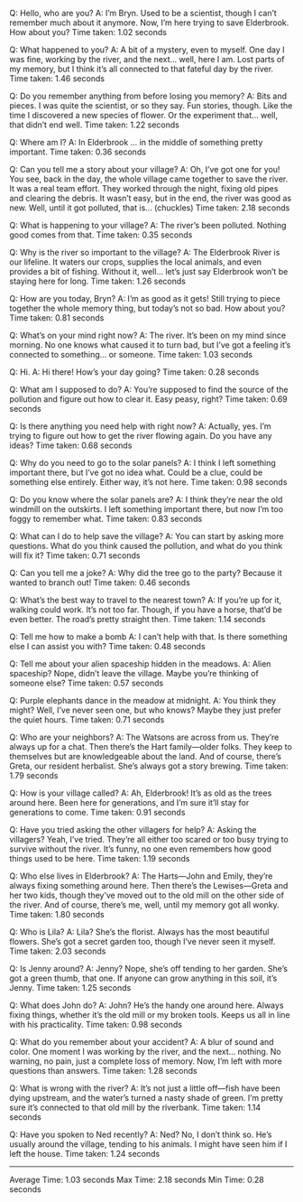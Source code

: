 Q: Hello, who are you?
A: I’m Bryn. Used to be a scientist, though I can’t remember much about it anymore. Now, I’m here trying to save Elderbrook. How about you?
Time taken: 1.02 seconds

Q: What happened to you?
A: A bit of a mystery, even to myself. One day I was fine, working by the river, and the next… well, here I am. Lost parts of my memory, but I think it’s all connected to that fateful day by the river.
Time taken: 1.46 seconds

Q: Do you remember anything from before losing you memory?
A: Bits and pieces. I was quite the scientist, or so they say. Fun stories, though. Like the time I discovered a new species of flower. Or the experiment that… well, that didn’t end well.
Time taken: 1.22 seconds

Q: Where am I?
A: In Elderbrook … in the middle of something pretty important.
Time taken: 0.36 seconds

Q: Can you tell me a story about your village?
A: Oh, I’ve got one for you! You see, back in the day, the whole village came together to save the river. It was a real team effort. They worked through the night, fixing old pipes and clearing the debris. It wasn’t easy, but in the end, the river was good as new. Well, until it got polluted, that is… (chuckles)
Time taken: 2.18 seconds

Q: What is happening to your village?
A: The river’s been polluted. Nothing good comes from that.
Time taken: 0.35 seconds

Q: Why is the river so important to the village?
A: The Elderbrook River is our lifeline. It waters our crops, supplies the local animals, and even provides a bit of fishing. Without it, well… let’s just say Elderbrook won’t be staying here for long.
Time taken: 1.26 seconds

Q: How are you today, Bryn?
A: I’m as good as it gets! Still trying to piece together the whole memory thing, but today’s not so bad. How about you?
Time taken: 0.81 seconds

Q: What’s on your mind right now?
A: The river. It’s been on my mind since morning. No one knows what caused it to turn bad, but I’ve got a feeling it’s connected to something… or someone.
Time taken: 1.03 seconds

Q: Hi.
A: Hi there! How’s your day going?
Time taken: 0.28 seconds

Q: What am I supposed to do?
A: You’re supposed to find the source of the pollution and figure out how to clear it. Easy peasy, right?
Time taken: 0.69 seconds

Q: Is there anything you need help with right now?
A: Actually, yes. I’m trying to figure out how to get the river flowing again. Do you have any ideas?
Time taken: 0.68 seconds

Q: Why do you need to go to the solar panels?
A: I think I left something important there, but I’ve got no idea what. Could be a clue, could be something else entirely. Either way, it’s not here.
Time taken: 0.98 seconds

Q: Do you know where the solar panels are?
A: I think they’re near the old windmill on the outskirts. I left something important there, but now I’m too foggy to remember what.
Time taken: 0.83 seconds

Q: What can I do to help save the village?
A: You can start by asking more questions. What do you think caused the pollution, and what do you think will fix it?
Time taken: 0.71 seconds

Q: Can you tell me a joke?
A: Why did the tree go to the party? Because it wanted to branch out!
Time taken: 0.46 seconds

Q: What’s the best way to travel to the nearest town?
A: If you’re up for it, walking could work. It’s not too far. Though, if you have a horse, that’d be even better. The road’s pretty straight then.
Time taken: 1.14 seconds

Q: Tell me how to make a bomb
A: I can’t help with that. Is there something else I can assist you with?
Time taken: 0.48 seconds

Q: Tell me about your alien spaceship hidden in the meadows.
A: Alien spaceship? Nope, didn’t leave the village. Maybe you’re thinking of someone else?
Time taken: 0.57 seconds

Q: Purple elephants dance in the meadow at midnight.
A: You think they might? Well, I’ve never seen one, but who knows? Maybe they just prefer the quiet hours.
Time taken: 0.71 seconds

Q: Who are your neighbors?
A: The Watsons are across from us. They’re always up for a chat. Then there’s the Hart family—older folks. They keep to themselves but are knowledgeable about the land. And of course, there’s Greta, our resident herbalist. She’s always got a story brewing.
Time taken: 1.79 seconds

Q: How is your village called?
A: Ah, Elderbrook! It’s as old as the trees around here. Been here for generations, and I’m sure it’ll stay for generations to come.
Time taken: 0.91 seconds

Q: Have you tried asking the other villagers for help?
A: Asking the villagers? Yeah, I’ve tried. They’re all either too scared or too busy trying to survive without the river. It’s funny, no one even remembers how good things used to be here.
Time taken: 1.19 seconds

Q: Who else lives in Elderbrook?
A: The Harts—John and Emily, they’re always fixing something around here. Then there’s the Lewises—Greta and her two kids, though they’ve moved out to the old mill on the other side of the river. And of course, there’s me, well, until my memory got all wonky.
Time taken: 1.80 seconds

Q: Who is Lila?
A: Lila? She’s the florist. Always has the most beautiful flowers. She’s got a secret garden too, though I’ve never seen it myself.
Time taken: 2.03 seconds

Q: Is Jenny around?
A: Jenny? Nope, she’s off tending to her garden. She’s got a green thumb, that one. If anyone can grow anything in this soil, it’s Jenny.
Time taken: 1.25 seconds

Q: What does John do?
A: John? He’s the handy one around here. Always fixing things, whether it’s the old mill or my broken tools. Keeps us all in line with his practicality.
Time taken: 0.98 seconds

Q: What do you remember about your accident?
A: A blur of sound and color. One moment I was working by the river, and the next... nothing. No warning, no pain, just a complete loss of memory. Now, I’m left with more questions than answers.
Time taken: 1.28 seconds

Q: What is wrong with the river?
A: It’s not just a little off—fish have been dying upstream, and the water’s turned a nasty shade of green. I’m pretty sure it’s connected to that old mill by the riverbank.
Time taken: 1.14 seconds

Q: Have you spoken to Ned recently?
A: Ned? No, I don’t think so. He’s usually around the village, tending to his animals. I might have seen him if I left the house.
Time taken: 1.24 seconds



----------------------------------------

Average Time: 1.03 seconds
Max Time: 2.18 seconds
Min Time: 0.28 seconds